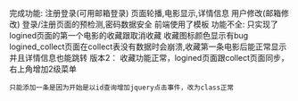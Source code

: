 完成功能:
    注册登录(可用邮箱登录)
    页面轮播,电影显示,详情信息
    用户修改(邮箱修改)
    登录/注册页面的预检测,密码数据安全
    前端使用了模板
功能不全:
    只实现了logined页面的第一个电影的收藏跟取消收藏
    收藏图标颜色显示有bug
    logined_collect页面在collect表没有数据时会崩溃,收藏第一条电影后能正常显示并且详情信息也能跳转
版本2：
	收藏功能正常，logined页面跟collect页面同步，右上角增加2级菜单
	
	只能添加一条是因为开始是以id查询增加jquery点击事件，改为class正常

